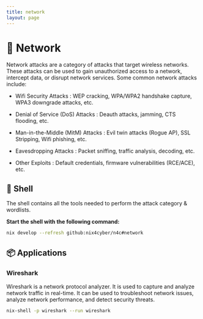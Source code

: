 ```yaml
---
title: network
layout: page
---
```


# 🛜 Network

Network attacks are a category of attacks that target wireless networks. These attacks can be used to gain unauthorized access to a network, intercept data, or disrupt network services. Some common network attacks include:

- Wifi Security Attacks : WEP cracking, WPA/WPA2 handshake capture, WPA3 downgrade attacks, etc.

- Denial of Service (DoS) Attacks : Deauth attacks, jamming, CTS flooding, etc.

- Man-in-the-Middle (MitM) Attacks : Evil twin attacks (Rogue AP), SSL Stripping, Wifi phishing, etc.

- Eavesdropping Attacks : Packet sniffing, traffic analysis, decoding, etc.

- Other Exploits : Default credentials, firmware vulnerabilities (RCE/ACE), etc.

## 🐚 Shell

The shell contains all the tools needed to perform the attack category & wordlists.

**Start the shell with the following command:**

```bash
nix develop --refresh github:nix4cyber/n4c#network
```

## 📦 Applications

### Wireshark

Wireshark is a network protocol analyzer. It is used to capture and analyze network traffic in real-time. It can be used to troubleshoot network issues, analyze network performance, and detect security threats.

```bash
nix-shell -p wireshark --run wireshark
```
